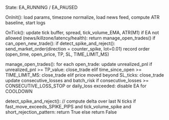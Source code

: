 State: EA_RUNNING / EA_PAUSED

OnInit():
  load params, timezone normalize, load news feed, compute ATR baseline, start logs

OnTick():
  update tick buffer, spread, tick_volume_EMA, ATR(M1)
  if EA not allowed (news/killzone/latency/health): return
  manage_open_trades()
  if can_open_new_trade():
    if detect_spike_and_reject():
      send_market_order(direction = counter_spike, lot=0.01)
      record order (open_time, open_price, TP, SL, TIME_LIMIT_MS)

manage_open_trades():
  for each open_trade:
    update unrealized_pnl
    if unrealized_pnl >= TP_value: close_trade
    elif time_since_open >= TIME_LIMIT_MS:
      close_trade
    elif price moved beyond SL_ticks:
      close_trade
  update consecutive_losses and batch_risk
  if consecutive_losses >= CONSECUTIVE_LOSS_STOP or daily_loss exceeded:
    disable EA for COOLDOWN

detect_spike_and_reject():
  // compute delta over last N ticks
  if fast_move_exceeds_SPIKE_PIPS and tick_volume_spike and short_rejection_pattern:
    return True
  else return False
